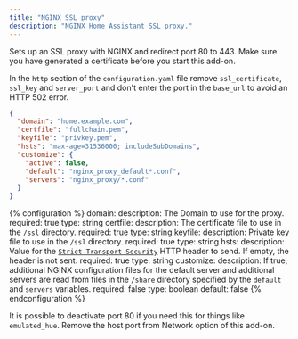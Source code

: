 ```yaml
---
title: "NGINX SSL proxy"
description: "NGINX Home Assistant SSL proxy."
---
```


Sets up an SSL proxy with NGINX and redirect port 80 to 443. Make sure you have generated a certificate before you start this add-on.

In the `http` section of the `configuration.yaml` file remove `ssl_certificate`, `ssl_key` and `server_port` and don't enter the port in the `base_url` to avoid an HTTP 502 error.

```json
{
  "domain": "home.example.com",
  "certfile": "fullchain.pem",
  "keyfile": "privkey.pem",
  "hsts": "max-age=31536000; includeSubDomains",
  "customize": {
    "active": false,
    "default": "nginx_proxy_default*.conf",
    "servers": "nginx_proxy/*.conf"
  }
}
```

{% configuration %}
domain:
  description: The Domain to use for the proxy.
  required: true
  type: string
certfile:
  description: The certificate file to use in the `/ssl` directory.
  required: true
  type: string
keyfile:
  description: Private key file to use in the `/ssl` directory.
  required: true
  type: string
hsts:
  description: Value for the [`Strict-Transport-Security`](https://developer.mozilla.org/en-US/docs/Web/HTTP/Headers/Strict-Transport-Security) HTTP header to send. If empty, the header is not sent.
  required: true
  type: string
customize:
  description: If true, additional NGINX configuration files for the default server and additional servers are read from files in the `/share` directory specified by the `default` and `servers` variables.
  required: false
  type: boolean
  default: false
{% endconfiguration %}

<div class='note'>

It is possible to deactivate port 80 if you need this for things like `emulated_hue`. Remove the host port from Network option of this add-on.

</div>
